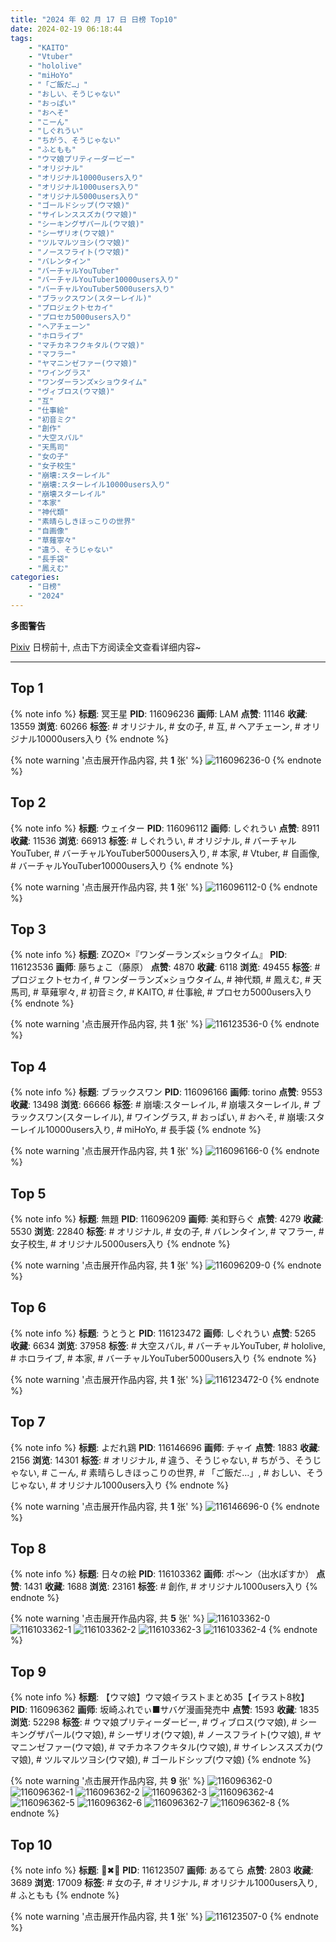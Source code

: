 ```yaml
---
title: "2024 年 02 月 17 日 日榜 Top10"
date: 2024-02-19 06:18:44
tags:
    - "KAITO"
    - "Vtuber"
    - "hololive"
    - "miHoYo"
    - "「ご飯だ…」"
    - "おしい、そうじゃない"
    - "おっぱい"
    - "おへそ"
    - "こーん"
    - "しぐれうい"
    - "ちがう、そうじゃない"
    - "ふともも"
    - "ウマ娘プリティーダービー"
    - "オリジナル"
    - "オリジナル10000users入り"
    - "オリジナル1000users入り"
    - "オリジナル5000users入り"
    - "ゴールドシップ(ウマ娘)"
    - "サイレンススズカ(ウマ娘)"
    - "シーキングザパール(ウマ娘)"
    - "シーザリオ(ウマ娘)"
    - "ツルマルツヨシ(ウマ娘)"
    - "ノースフライト(ウマ娘)"
    - "バレンタイン"
    - "バーチャルYouTuber"
    - "バーチャルYouTuber10000users入り"
    - "バーチャルYouTuber5000users入り"
    - "ブラックスワン(スターレイル)"
    - "プロジェクトセカイ"
    - "プロセカ5000users入り"
    - "ヘアチェーン"
    - "ホロライブ"
    - "マチカネフクキタル(ウマ娘)"
    - "マフラー"
    - "ヤマニンゼファー(ウマ娘)"
    - "ワイングラス"
    - "ワンダーランズ×ショウタイム"
    - "ヴィブロス(ウマ娘)"
    - "互"
    - "仕事絵"
    - "初音ミク"
    - "創作"
    - "大空スバル"
    - "天馬司"
    - "女の子"
    - "女子校生"
    - "崩壊:スターレイル"
    - "崩壊:スターレイル10000users入り"
    - "崩壊スターレイル"
    - "本家"
    - "神代類"
    - "素晴らしきほっこりの世界"
    - "自画像"
    - "草薙寧々"
    - "違う、そうじゃない"
    - "長手袋"
    - "鳳えむ"
categories:
    - "日榜"
    - "2024"
---
```


<i class="fa fa-triangle-exclamation"></i>**多图警告**<i class="fa fa-triangle-exclamation"></i>

[Pixiv](https://www.pixiv.net/) 日榜前十, 点击下方阅读全文查看详细内容~

<!-- more -->

---

## Top 1

{% note info %}
**标题**: 冥王星
**PID**: 116096236 **画师**: LAM
**点赞**: 11146 **收藏**: 13559 **浏览**: 60266
**标签**: # オリジナル, # 女の子, # 互, # ヘアチェーン, # オリジナル10000users入り
{% endnote %}

{% note warning '点击展开作品内容, 共 **1** 张' %}
![116096236-0](https://i.pixiv.re/img-original/img/2024/02/16/00/00/22/116096236_p0.jpg)
{% endnote %}

## Top 2

{% note info %}
**标题**: ウェイター
**PID**: 116096112 **画师**: しぐれうい
**点赞**: 8911 **收藏**: 11536 **浏览**: 66913
**标签**: # しぐれうい, # オリジナル, # バーチャルYouTuber, # バーチャルYouTuber5000users入り, # 本家, # Vtuber, # 自画像, # バーチャルYouTuber10000users入り
{% endnote %}

{% note warning '点击展开作品内容, 共 **1** 张' %}
![116096112-0](https://i.pixiv.re/img-original/img/2024/02/16/00/00/02/116096112_p0.jpg)
{% endnote %}

## Top 3

{% note info %}
**标题**: ZOZO×『ワンダーランズ×ショウタイム』
**PID**: 116123536 **画师**: 藤ちょこ（藤原）
**点赞**: 4870 **收藏**: 6118 **浏览**: 49455
**标签**: # プロジェクトセカイ, # ワンダーランズ×ショウタイム, # 神代類, # 鳳えむ, # 天馬司, # 草薙寧々, # 初音ミク, # KAITO, # 仕事絵, # プロセカ5000users入り
{% endnote %}

{% note warning '点击展开作品内容, 共 **1** 张' %}
![116123536-0](https://i.pixiv.re/img-original/img/2024/02/17/00/00/10/116123536_p0.png)
{% endnote %}

## Top 4

{% note info %}
**标题**: ブラックスワン
**PID**: 116096166 **画师**: torino
**点赞**: 9553 **收藏**: 13498 **浏览**: 66666
**标签**: # 崩壊:スターレイル, # 崩壊スターレイル, # ブラックスワン(スターレイル), # ワイングラス, # おっぱい, # おへそ, # 崩壊:スターレイル10000users入り, # miHoYo, # 長手袋
{% endnote %}

{% note warning '点击展开作品内容, 共 **1** 张' %}
![116096166-0](https://i.pixiv.re/img-original/img/2024/02/16/00/00/11/116096166_p0.jpg)
{% endnote %}

## Top 5

{% note info %}
**标题**: 無題
**PID**: 116096209 **画师**: 美和野らぐ
**点赞**: 4279 **收藏**: 5530 **浏览**: 22840
**标签**: # オリジナル, # 女の子, # バレンタイン, # マフラー, # 女子校生, # オリジナル5000users入り
{% endnote %}

{% note warning '点击展开作品内容, 共 **1** 张' %}
![116096209-0](https://i.pixiv.re/img-original/img/2024/02/16/00/00/18/116096209_p0.png)
{% endnote %}

## Top 6

{% note info %}
**标题**: うとうと
**PID**: 116123472 **画师**: しぐれうい
**点赞**: 5265 **收藏**: 6634 **浏览**: 37958
**标签**: # 大空スバル, # バーチャルYouTuber, # hololive, # ホロライブ, # 本家, # バーチャルYouTuber5000users入り
{% endnote %}

{% note warning '点击展开作品内容, 共 **1** 张' %}
![116123472-0](https://i.pixiv.re/img-original/img/2024/02/17/00/00/02/116123472_p0.jpg)
{% endnote %}

## Top 7

{% note info %}
**标题**: よだれ鶏
**PID**: 116146696 **画师**: チャイ
**点赞**: 1883 **收藏**: 2156 **浏览**: 14301
**标签**: # オリジナル, # 違う、そうじゃない, # ちがう、そうじゃない, # こーん, # 素晴らしきほっこりの世界, # 「ご飯だ…」, # おしい、そうじゃない, # オリジナル1000users入り
{% endnote %}

{% note warning '点击展开作品内容, 共 **1** 张' %}
![116146696-0](https://i.pixiv.re/img-original/img/2024/02/17/20/30/02/116146696_p0.png)
{% endnote %}

## Top 8

{% note info %}
**标题**: 日々の絵
**PID**: 116103362 **画师**: ポ～ン（出水ぽすか）
**点赞**: 1431 **收藏**: 1688 **浏览**: 23161
**标签**: # 創作, # オリジナル1000users入り
{% endnote %}

{% note warning '点击展开作品内容, 共 **5** 张' %}
![116103362-0](https://i.pixiv.re/img-original/img/2024/02/16/07/30/04/116103362_p0.jpg)
![116103362-1](https://i.pixiv.re/img-original/img/2024/02/16/07/30/04/116103362_p1.jpg)
![116103362-2](https://i.pixiv.re/img-original/img/2024/02/16/07/30/04/116103362_p2.jpg)
![116103362-3](https://i.pixiv.re/img-original/img/2024/02/16/07/30/04/116103362_p3.jpg)
![116103362-4](https://i.pixiv.re/img-original/img/2024/02/16/07/30/04/116103362_p4.jpg)
{% endnote %}

## Top 9

{% note info %}
**标题**: 【ウマ娘】ウマ娘イラストまとめ35【イラスト8枚】
**PID**: 116096362 **画师**: 坂崎ふれでぃ■サバゲ漫画発売中
**点赞**: 1593 **收藏**: 1835 **浏览**: 52298
**标签**: # ウマ娘プリティーダービー, # ヴィブロス(ウマ娘), # シーキングザパール(ウマ娘), # シーザリオ(ウマ娘), # ノースフライト(ウマ娘), # ヤマニンゼファー(ウマ娘), # マチカネフクキタル(ウマ娘), # サイレンススズカ(ウマ娘), # ツルマルツヨシ(ウマ娘), # ゴールドシップ(ウマ娘)
{% endnote %}

{% note warning '点击展开作品内容, 共 **9** 张' %}
![116096362-0](https://i.pixiv.re/img-original/img/2024/02/16/00/01/10/116096362_p0.jpg)
![116096362-1](https://i.pixiv.re/img-original/img/2024/02/16/00/01/10/116096362_p1.jpg)
![116096362-2](https://i.pixiv.re/img-original/img/2024/02/16/00/01/10/116096362_p2.jpg)
![116096362-3](https://i.pixiv.re/img-original/img/2024/02/16/00/01/10/116096362_p3.jpg)
![116096362-4](https://i.pixiv.re/img-original/img/2024/02/16/00/01/10/116096362_p4.jpg)
![116096362-5](https://i.pixiv.re/img-original/img/2024/02/16/00/01/10/116096362_p5.jpg)
![116096362-6](https://i.pixiv.re/img-original/img/2024/02/16/00/01/10/116096362_p6.jpg)
![116096362-7](https://i.pixiv.re/img-original/img/2024/02/16/00/01/10/116096362_p7.jpg)
![116096362-8](https://i.pixiv.re/img-original/img/2024/02/16/00/01/10/116096362_p8.jpg)
{% endnote %}

## Top 10

{% note info %}
**标题**: 📘✖🤍
**PID**: 116123507 **画师**: あるてら
**点赞**: 2803 **收藏**: 3689 **浏览**: 17009
**标签**: # 女の子, # オリジナル, # オリジナル1000users入り, # ふともも
{% endnote %}

{% note warning '点击展开作品内容, 共 **1** 张' %}
![116123507-0](https://i.pixiv.re/img-original/img/2024/02/17/00/00/06/116123507_p0.png)
{% endnote %}
